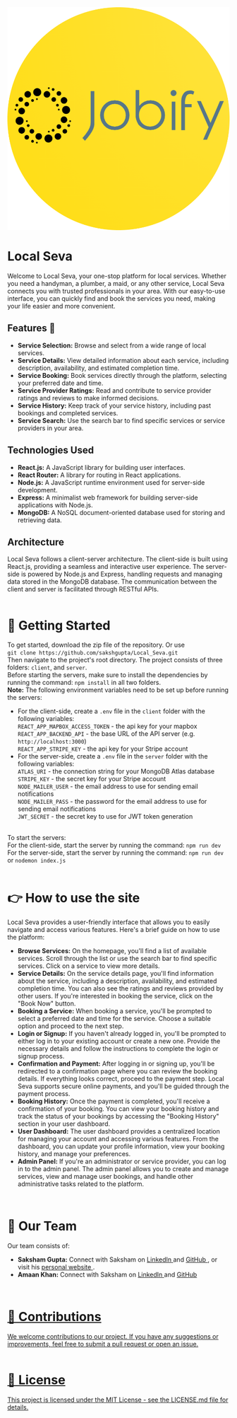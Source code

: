 <div align="center">
  <img src="client/public/logo.png">
</div>

<h1> Local Seva</h1>
Welcome to Local Seva, your one-stop platform for local services. Whether you need a handyman, a plumber, a maid, or any other service, Local Seva connects you with trusted professionals in your area. With our easy-to-use interface, you can quickly find and book the services you need, making your life easier and more convenient.
<br>

<h2>Features 🎯</h2>
<ul>
<li><strong>Service Selection:</strong> Browse and select from a wide range of local services.</li>
<li><strong>Service Details:</strong> View detailed information about each service, including description, availability, and estimated completion time.</li>
<li><strong>Service Booking:</strong> Book services directly through the platform, selecting your preferred date and time.</li>
<li><strong>Service Provider Ratings:</strong> Read and contribute to service provider ratings and reviews to make informed decisions.</li>
<li><strong>Service History:</strong> Keep track of your service history, including past bookings and completed services.</li>
<li><strong>Service Search:</strong> Use the search bar to find specific services or service providers in your area.</li>
</ul>

<h2>Technologies Used</h2>
<ul>
<li><strong>React.js:</strong> A JavaScript library for building user interfaces.</li>
<li><strong>React Router:</strong> A library for routing in React applications.</li>
<li><strong>Node.js:</strong> A JavaScript runtime environment used for server-side development.</li>
<li><strong>Express:</strong> A minimalist web framework for building server-side applications with Node.js.</li>
<li><strong>MongoDB:</strong> A NoSQL document-oriented database used for storing and retrieving data.</li>
</ul>

<h2>Architecture</h2>
Local Seva follows a client-server architecture. The client-side is built using React.js, providing a seamless and interactive user experience. The server-side is powered by Node.js and Express, handling requests and managing data stored in the MongoDB database. The communication between the client and server is facilitated through RESTful APIs.
<br>
<br>
<h1>🚀 Getting Started</h1>
To get started, download the zip file of the repository. Or use <br>
<code>git clone https://github.com/sakshgupta/Local_Seva.git</code><br>
Then navigate to the project's root directory. The project consists of three folders: <code>client</code>, and <code>server</code>.
<br>
Before starting the servers, make sure to install the dependencies by running the command: <code>npm install</code> in all two folders.
<br>
<b>Note:</b> The following environment variables need to be set up before running the servers:<br>

<ul>
<li>For the client-side, create a <code>.env</code> file in the <code>client</code> folder with the following variables:<br>
<code>REACT_APP_MAPBOX_ACCESS_TOKEN</code> - the api key for your mapbox<br>
<code>REACT_APP_BACKEND_API</code> - the base URL of the API server (e.g. <code>http://localhost:3000</code>)<br>
<code>REACT_APP_STRIPE_KEY</code> - the api key for your Stripe account</li>
<li>For the server-side, create a <code>.env</code> file in the <code>server</code> folder with the following variables:<br>
<code>ATLAS_URI</code> - the connection string for your MongoDB Atlas database<br>
<code>STRIPE_KEY</code> - the secret key for your Stripe account<br>
<code>NODE_MAILER_USER</code> - the email address to use for sending email notifications<br>
<code>NODE_MAILER_PASS</code> - the password for the email address to use for sending email notifications<br>
<code>JWT_SECRET</code> - the secret key to use for JWT token generation</li>
</ul>
<br>
To start the servers:<br>
For the client-side, start the server by running the command: <code>npm run dev</code><br>
For the server-side, start the server by running the command: <code>npm run dev</code> or <code>nodemon index.js</code><br>
<br>

<h1>👉 How to use the site</h1>
Local Seva provides a user-friendly interface that allows you to easily navigate and access various features. Here's a brief guide on how to use the platform:

<ul>
  <li><strong>Browse Services:</strong> On the homepage, you'll find a list of available services. Scroll through the list or use the search bar to find specific services. Click on a service to view more details.</li>
  <li><strong>Service Details:</strong> On the service details page, you'll find information about the service, including a description, availability, and estimated completion time. You can also see the ratings and reviews provided by other users. If you're interested in booking the service, click on the "Book Now" button.</li>
  <li><strong>Booking a Service:</strong> When booking a service, you'll be prompted to select a preferred date and time for the service. Choose a suitable option and proceed to the next step. </li>
  <li><strong>Login or Signup:</strong> If you haven't already logged in, you'll be prompted to either log in to your existing account or create a new one. Provide the necessary details and follow the instructions to complete the login or signup process.</li>
  <li><strong>Confirmation and Payment:</strong> After logging in or signing up, you'll be redirected to a confirmation page where you can review the booking details. If everything looks correct, proceed to the payment step. Local Seva supports secure online payments, and you'll be guided through the payment process.</li>
  <li><strong>Booking History:</strong> Once the payment is completed, you'll receive a confirmation of your booking. You can view your booking history and track the status of your bookings by accessing the "Booking History" section in your user dashboard.</li>
  <li><strong>User Dashboard:</strong> The user dashboard provides a centralized location for managing your account and accessing various features. From the dashboard, you can update your profile information, view your booking history, and manage your preferences.</li>
  <li><strong>Admin Panel:</strong> If you're an administrator or service provider, you can log in to the admin panel. The admin panel allows you to create and manage services, view and manage user bookings, and handle other administrative tasks related to the platform.</li>
</ul>

<br>
<h1>👥 Our Team</h1>
Our team consists of:

<ul>
  <li><strong>Saksham Gupta:</strong>
  Connect with Saksham on 
  <a href="https://www.linkedin.com/in/sakshguptavit/">
  LinkedIn
  </a> and 
  <a href="https://github.com/sakshgupta">
  GitHub
  </a>, or visit his 
  <a href="https://sakshgupta.vercel.app/">
  personal website
  </a>.
  </li>
  <li><strong>Amaan Khan:</strong>
  Connect with Saksham on 
  <a href="https://www.linkedin.com/in/amaankhanak/">
  LinkedIn
  </a> and 
  <a href="https://github.com/amaankhanak">
  GitHub
  </li>
</ul>
<br>

<h1>🙌 Contributions</h1>
We welcome contributions to our project. If you have any suggestions or improvements, feel free to submit a pull request or open an issue.
<br>
<br>

<h1>📜 License</h1>
This project is licensed under the MIT License - see the LICENSE.md file for details.
